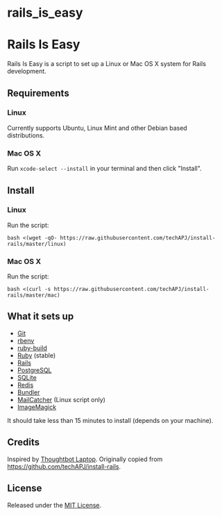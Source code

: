 # rails_is_easy

Rails Is Easy
======

Rails Is Easy is a script to set up a Linux or Mac OS X system for Rails development.

Requirements
------------

### Linux

Currently supports Ubuntu, Linux Mint and other Debian based distributions.

### Mac OS X

Run `xcode-select --install` in your terminal and then click "Install".

Install
-------

### Linux

Run the script:

    bash <(wget -qO- https://raw.githubusercontent.com/techAPJ/install-rails/master/linux)

### Mac OS X

Run the script:

    bash <(curl -s https://raw.githubusercontent.com/techAPJ/install-rails/master/mac)

What it sets up
---------------

* [Git][git_link]
* [rbenv][rbenv_link]
* [ruby-build][ruby_build_link]
* [Ruby][ruby_link] (stable)
* [Rails][rails_link]
* [PostgreSQL][pg_link]
* [SQLite][sqlite_link]
* [Redis][redis_link]
* [Bundler][bundler_link]
* [MailCatcher][mailcatcher_link] (Linux script only)
* [ImageMagick][imagemagick_link]

It should take less than 15 minutes to install (depends on your machine).

Credits
-------

Inspired by [Thoughtbot Laptop](https://github.com/thoughtbot/laptop).
Originally copied from https://github.com/techAPJ/install-rails.

License
-------

Released under the [MIT License](http://www.opensource.org/licenses/MIT).

[git_link]: http://git-scm.com/
[rbenv_link]: https://github.com/sstephenson/rbenv
[ruby_build_link]: https://github.com/sstephenson/ruby-build
[ruby_link]: https://www.ruby-lang.org/
[rails_link]: http://rubyonrails.org/
[pg_link]: http://www.postgresql.org/
[sqlite_link]: https://sqlite.org/
[redis_link]: http://redis.io/
[bundler_link]: http://bundler.io/
[mailcatcher_link]: http://mailcatcher.me/
[imagemagick_link]: http://www.imagemagick.org/
